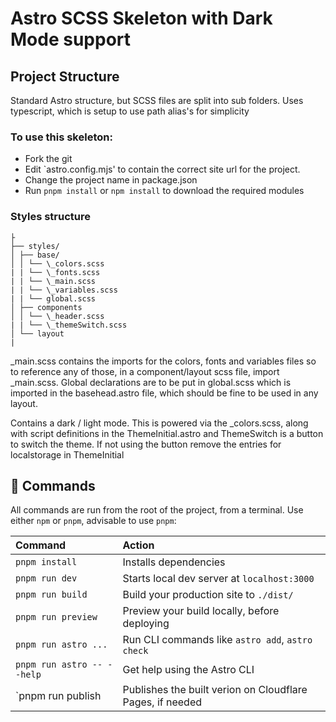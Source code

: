# Astro SCSS Skeleton with Dark Mode support

## Project Structure

Standard Astro structure, but SCSS files are split into sub folders. Uses typescript, which is setup to use path alias's for simplicity

### To use this skeleton:

- Fork the git
- Edit `astro.config.mjs' to contain the correct site url for the project.
- Change the project name in package.json
- Run `pnpm install` or `npm install` to download the required modules

### Styles structure

```
├
├── styles/
│ ├── base/
│ │ └── \_colors.scss
| | └── \_fonts.scss
| | └── \_main.scss
| | └── \_variables.scss
| | └── global.scss
│ ├── components
│ │ └── \_header.scss
| | └── \_themeSwitch.scss
│ └── layout
|
```

\_main.scss contains the imports for the colors, fonts and variables files so to reference any of those, in a component/layout scss file, import \_main.scss. Global declarations are to be put in global.scss which is imported in the basehead.astro file, which should be fine to be used in any layout.

Contains a dark / light mode. This is powered via the \_colors.scss, along with script definitions in the ThemeInitial.astro and ThemeSwitch is a button to switch the theme. If not using the button remove the entries for localstorage in ThemeInitial

## 🧞 Commands

All commands are run from the root of the project, from a terminal. Use either `npm` or `pnpm`, advisable to use `pnpm`:

| Command                    | Action                                                    |
| :------------------------- | :-------------------------------------------------------- |
| `pnpm install`             | Installs dependencies                                     |
| `pnpm run dev`             | Starts local dev server at `localhost:3000`               |
| `pnpm run build`           | Build your production site to `./dist/`                   |
| `pnpm run preview`         | Preview your build locally, before deploying              |
| `pnpm run astro ...`       | Run CLI commands like `astro add`, `astro check`          |
| `pnpm run astro -- --help` | Get help using the Astro CLI                              |
| `pnpm run publish          | Publishes the built verion on Cloudflare Pages, if needed |
